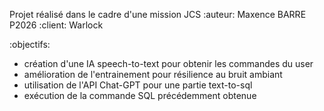 Projet réalisé dans le cadre d'une mission JCS
:auteur: Maxence BARRE P2026
:client: Warlock

:objectifs:
- création d'une IA speech-to-text pour obtenir les commandes du user
- amélioration de l'entrainement pour résilience au bruit ambiant
- utilisation de l'API Chat-GPT pour une partie text-to-sql
- exécution de la commande SQL précédemment obtenue